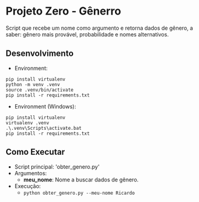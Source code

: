 # Projeto Zero - Gênerro

Script que recebe um nome como argumento e retorna dados de gênero, a saber: gênero mais provável, probabilidade e nomes alternativos.

## Desenvolvimento

- Environment:

```
pip install virtualenv
python -m venv .venv
source .venv/bin/activate
pip install -r requirements.txt
```

- Environment (Windows):

```
pip install virtualenv
virtualenv .venv
.\.venv\Scripts\activate.bat
pip install -r requirements.txt
```

## Como Executar

- Script principal: 'obter_genero.py'
- Argumentos:
  - __meu_nome__: Nome a buscar dados de gênero.
- Execução:
  - `python obter_genero.py --meu-nome Ricardo`
